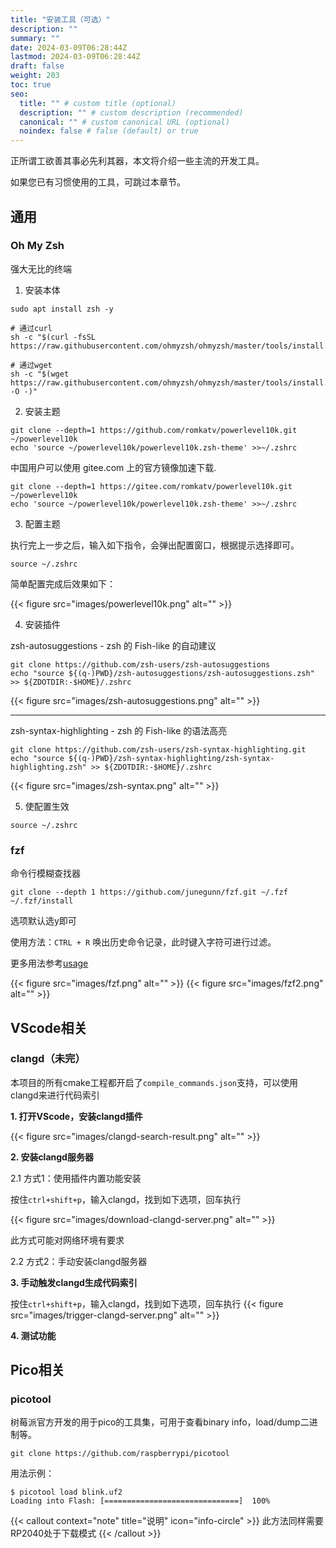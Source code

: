 ```yaml
---
title: "安装工具（可选）"
description: ""
summary: ""
date: 2024-03-09T06:28:44Z
lastmod: 2024-03-09T06:28:44Z
draft: false
weight: 203
toc: true
seo:
  title: "" # custom title (optional)
  description: "" # custom description (recommended)
  canonical: "" # custom canonical URL (optional)
  noindex: false # false (default) or true
---
```


正所谓工欲善其事必先利其器，本文将介绍一些主流的开发工具。

如果您已有习惯使用的工具，可跳过本章节。

## 通用

### Oh My Zsh

强大无比的终端

1. 安装本体

```shell
sudo apt install zsh -y

# 通过curl
sh -c "$(curl -fsSL https://raw.githubusercontent.com/ohmyzsh/ohmyzsh/master/tools/install.sh)"

# 通过wget
sh -c "$(wget https://raw.githubusercontent.com/ohmyzsh/ohmyzsh/master/tools/install.sh -O -)"
```

2. 安装主题

```shell
git clone --depth=1 https://github.com/romkatv/powerlevel10k.git ~/powerlevel10k
echo 'source ~/powerlevel10k/powerlevel10k.zsh-theme' >>~/.zshrc
```

中国用户可以使用 gitee.com 上的官方镜像加速下载.

```shell
git clone --depth=1 https://gitee.com/romkatv/powerlevel10k.git ~/powerlevel10k
echo 'source ~/powerlevel10k/powerlevel10k.zsh-theme' >>~/.zshrc
```

3. 配置主题

执行完上一步之后，输入如下指令，会弹出配置窗口，根据提示选择即可。

```shell
source ~/.zshrc
```

简单配置完成后效果如下：

{{< figure src="images/powerlevel10k.png" alt="" >}}

4. 安装插件

zsh-autosuggestions - zsh 的 Fish-like 的自动建议

```shell
git clone https://github.com/zsh-users/zsh-autosuggestions
echo "source ${(q-)PWD}/zsh-autosuggestions/zsh-autosuggestions.zsh" >> ${ZDOTDIR:-$HOME}/.zshrc
```

{{< figure src="images/zsh-autosuggestions.png" alt="" >}}

--------

zsh-syntax-highlighting - zsh 的 Fish-like 的语法高亮

```shell
git clone https://github.com/zsh-users/zsh-syntax-highlighting.git
echo "source ${(q-)PWD}/zsh-syntax-highlighting/zsh-syntax-highlighting.zsh" >> ${ZDOTDIR:-$HOME}/.zshrc
```

{{< figure src="images/zsh-syntax.png" alt="" >}}

5. 使配置生效

```shell
source ~/.zshrc
```

### fzf

命令行模糊查找器

```shell
git clone --depth 1 https://github.com/junegunn/fzf.git ~/.fzf
~/.fzf/install
```

选项默认选y即可

使用方法：`CTRL + R` 唤出历史命令记录，此时键入字符可进行过滤。

更多用法参考[usage](https://github.com/junegunn/fzf?tab=readme-ov-file#usage)

{{< figure src="images/fzf.png" alt="" >}}
{{< figure src="images/fzf2.png" alt="" >}}

## VScode相关

### clangd（未完）

本项目的所有cmake工程都开启了`compile_commands.json`支持，可以使用clangd来进行代码索引

**1. 打开VScode，安装clangd插件**

{{< figure src="images/clangd-search-result.png" alt="" >}}

**2. 安装clangd服务器**

2.1 方式1：使用插件内置功能安装

按住`ctrl+shift+p`，输入clangd，找到如下选项，回车执行

{{< figure src="images/download-clangd-server.png" alt="" >}}

此方式可能对网络环境有要求

2.2 方式2：手动安装clangd服务器



**3. 手动触发clangd生成代码索引**

按住`ctrl+shift+p`，输入clangd，找到如下选项，回车执行
{{< figure src="images/trigger-clangd-server.png" alt="" >}}

**4. 测试功能**

## Pico相关

### picotool

树莓派官方开发的用于pico的工具集，可用于查看binary info，load/dump二进制等。

```shell
git clone https://github.com/raspberrypi/picotool
```

用法示例：

```shell
$ picotool load blink.uf2
Loading into Flash: [==============================]  100%
```
{{< callout context="note" title="说明" icon="info-circle" >}}
此方法同样需要RP2040处于下载模式
{{< /callout >}}
